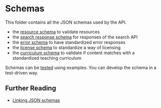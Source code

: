 # Schemas

This folder contains all the JSON schemas used by the API.

- the [resource schema](resource) to validate resources
- the [search response schema](search-response) for responses of the search API
- the [error schema](error) to have standardized error responses
- the [license schema](license) to standardize a way of licensing
- the [curriculum schema](curriculum) to validate if content matches with a standardized teaching curriculum

Schemas can be [tested](test) using examples. You can develop the schema in a test-driven way.

## Further Reading

- [Linking JSON schemas](http://json-schema.org/latest/json-schema-core.html#rfc.section.8.2)
